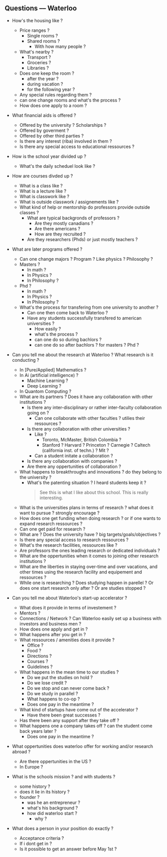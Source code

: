 
## Questions –– Waterloo

* How's the housing like ?
	* Price ranges ?
    	*  Single rooms ?
    	*  Shared rooms ?
        	*  With how many people ?
	* What's nearby ?
    	*  Transport ?
    	*  Groceries ?
    	*  Libraries ?
	* Does one keep the room ?
    	* after the year ?
    	* during vacation ?
    	* for the following year ?
    * Any special rules regarding them ?
    * can one change rooms and what's the process ?
    * How does one apply to a room ?

* What financial aids is offered ?
	* Offered by the university ? Scholarships ?
	* Offered by goverment ?
	* Offered by other third parties ?
	* Is there any interest (riba) involved in them ?
	* Is there any special access to educational ressources ?

* How is the school year divided up ?
  * What's the daily scheduel look like ?

* How are courses divded up ?
  * What is a class like ?
  * What is a lecture like ?
  * What is classwork like ?
  * What is outside classwork / assignements like ?
  * What kind of help or mentorship do professors provide outside classes ?
    * What are typical backgronds of professors ?
      * Are they mostly canadians ?
      * Are there americans ?
      * How are they recruited ?
    * Are they researchers (Phds) or just mostly teachers ?

* What are later programs offered ?
  * Can one change majors ? Program ? Like physics ? Philosophy ?
  * Masters ?
    * In math ?
    * In Physics ?
    * In Philosophy ?
  * Phd ?
    * In math ?
    * In Physics ?
    * In Philosophy ?
  * What's the process for transfering from one university to another ?
    * Can one then come back to Waterloo ?
    * Have any students successfully transfered to american universities ?
      * How easily ?
      * what's the process ?
      * can one do so during bachlors ?
      * can one do so after bachlors ? for masters ? Phd ?

* Can you tell me about the research at Waterloo ? What research is it conducting ?
	* In [Pure/Applied] Mathematics ?
	* In Ai (artificial intelligence) ?
    	* Machine Learning ?
    	* Deep Learning ?
	* In Quantom Computing ?
	* What are its partners ? Does it have any collaboration with other institutions ?
		* Is there any inter-disciplinary or rather inter-faculty collaboration going on ?
    		* Can one collaborate with other faculties ? utilies their ressources ?
		* Is there any collaboration with other universities ?
    		* Like ?
        		* Toronto, McMaster, British Colombia ?
        		* Stanford ? Harvard ? Princeton ? Carnegie ? Caltech (california inst. of techn.) ? Mit ?
    		* Can a student initate a collaboration ?
		* Is there any collaboration with companies ?
		* Are there any oppertunities of collaboration ?
	* What happens to breakthroughs and innovations ? do they belong to the university ?
      	* What's the patenting situation ? I heard students keep it ?
         	> See this is what I like about this school. This is really interesting.
	* What is the universities plans in terms of research ? what does it want to pursue ? strongly encourage ?
	* How does one get funding when doing research ? or if one wants to expand research ressources ?
	* Can one get paid for research ?
	* What are ? Does the university have ? big targets/goals/objectives ?
	* Is there any special access to research ressources ?
	* What's the research facilities, ressources like ?
	* Are professors the ones leading research or dedicated individuals ?
	* What are the oppertunities when it comes to joining other research institutions ?
	* What are the liberties in staying over-time and over vacations, and other times using the research facility and equipement and ressources ?
	* While one is researching ? Does studying happen in parellel ? Or does one start research only after ? Or are studies stopped ?

* Can you tell me about Waterloo's start-up accelerator ?
	* What does it provide in terms of investement ?
	* Mentors ?
	* Connections / Network ? Can Waterloo easily set up a business with investors and business men ?
	* How does one apply and get in ?
	* What happens after you get in ?
	* What ressources / amenities does it provide ?
		* Office ?
		* Food ?
		* Directions ?
		* Courses ?
		* Guidelines ?
	* What happens in the mean time to our studies ?
		* Do we put the studies on hold ?
		* Do we lose credit ?
		* Do we stop and can never come back ?
		* Do we study in parallel ?
		* What happens to co-op ?
    	*  Does one pay in the meantime ?
	* What kind of startups have come out of the accelerator ?
    	* Have there been great successes ?
	* Has there been any support after they take off ?
	* What happens one a company takes off ? can the student come back years later ?
    	* Does one pay in the meantime ?

* What oppertunities does waterloo offer for working and/or research abroad ?
   * Are there oppertunities in the US ?
   * In Europe ?

* What is the schools mission ? and with students ?
  * some history ?
  * does it lie in its history ?
  * founder ?
    * was he an entrepreneur ?
    * what's his background ?
    * how did waterloo start ?
      * why ?

* What does a person in your position do exactly ?
  * Acceptance criteria ?
  * If i dont get in ?
  * Is it possible to get an answer before May 1st ?
